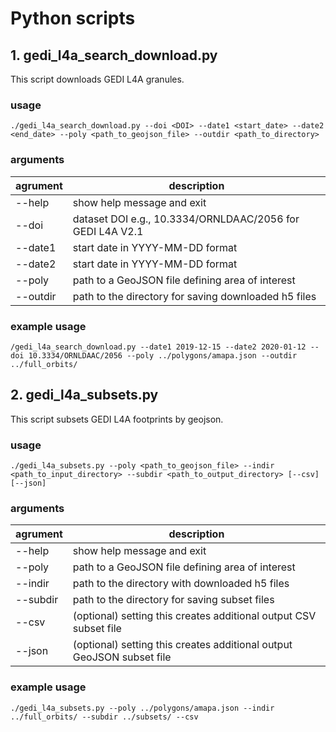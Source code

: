 # Python scripts

## 1. gedi_l4a_search_download.py

This script downloads GEDI L4A granules.

### usage
```
./gedi_l4a_search_download.py --doi <DOI> --date1 <start_date> --date2 <end_date> --poly <path_to_geojson_file> --outdir <path_to_directory>
```
### arguments
| agrument  | description |
| ------------- | ------------- |
| --help  |  show help message and exit  |
| --doi | dataset DOI e.g., 10.3334/ORNLDAAC/2056 for GEDI L4A V2.1 |
| --date1 | start date in YYYY-MM-DD format |
| --date2 | start date in YYYY-MM-DD format |
| --poly | path to a GeoJSON file defining area of interest|
| --outdir | path to the directory for saving downloaded h5 files |

### example usage

```
/gedi_l4a_search_download.py --date1 2019-12-15 --date2 2020-01-12 --doi 10.3334/ORNLDAAC/2056 --poly ../polygons/amapa.json --outdir ../full_orbits/
```

## 2. gedi_l4a_subsets.py

This script subsets GEDI L4A footprints by geojson.

### usage
```
./gedi_l4a_subsets.py --poly <path_to_geojson_file> --indir <path_to_input_directory> --subdir <path_to_output_directory> [--csv] [--json]
```
### arguments
| agrument  | description |
| ------------- | ------------- |
| --help  |  show help message and exit  |
| --poly | path to a GeoJSON file defining area of interest|
| --indir | path to the directory with downloaded h5 files |
| --subdir | path to the directory for saving subset files |
| --csv | (optional) setting this creates additional output CSV subset file |
| --json | (optional) setting this creates additional output GeoJSON subset file |

### example usage

```
./gedi_l4a_subsets.py --poly ../polygons/amapa.json --indir ../full_orbits/ --subdir ../subsets/ --csv
```
